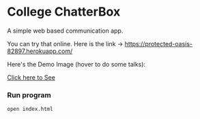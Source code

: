 # College ChatterBox
A simple web based communication app.

You can try that online. Here is the link ->  https://protected-oasis-82897.herokuapp.com/

Here's the Demo Image (hover to do some talks):

[Click here to See](https://i.imgur.com/eqzDOMl.png)

### Run program
```node server.js
open index.html
```


